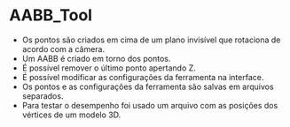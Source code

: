 # AABB_Tool

- Os pontos são criados em cima de um plano invisível que rotaciona de acordo com a câmera.
- Um AABB é criado em torno dos pontos.
- É possível remover o último ponto apertando Z.
- É possível modificar as configurações da ferramenta na interface.
- Os pontos e as configurações da ferramenta são salvas em arquivos separados.
- Para testar o desempenho foi usado um arquivo com as posições dos vértices de um modelo 3D.
